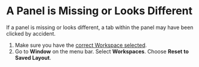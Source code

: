 # A Panel is Missing or Looks Different

If a panel is missing or looks different, a tab within the panel may have been clicked by accident.

1. Make sure you have the [correct Workspace selected](panels-are-in-weird-places.md).
2. Go to **Window** on the menu bar. Select **Workspaces**. Choose **Reset to Saved Layout**. 


